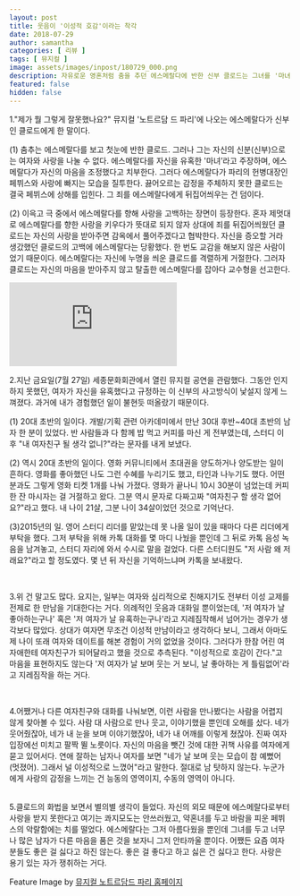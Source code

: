 ```yaml
---
layout: post
title: 웃음이 '이성적 호감'이라는 착각
date: 2018-07-29
author: samantha
categories: [ 리뷰 ]
tags: [ 뮤지컬 ]
image: assets/images/inpost/180729_000.png
description: 자유로운 영혼처럼 춤을 추던 에스메랄다에 반한 신부 클로드는 그녀를 '마녀'로 치부한다. 감히 자신을 유혹했다고 규정했기 때문이다. 실제로 이처럼 멋대로 상대 몸짓을 오독하는 경우가 많다. 
featured: false
hidden: false
---
```


1."제가 뭘 그렇게 잘못했나요?" 뮤지컬 '노트르담 드 파리'에 나오는 에스메랄다가 신부인 클로드에게 한 말이다.

(1) 춤추는 에스메랄다를 보고 첫눈에 반한 클로드. 그러나 그는 자신의 신분(신부)으로는 여자와 사랑을 나눌 수 없다. 에스메랄다를 자신을 유혹한 '마녀’라고 주장하며, 에스메랄다가 자신의 마음을 조정했다고 치부한다. 그러다 에스메랄다가 파리의 헌병대장인 페뷔스와 사랑에 빠지는 모습을 질투한다. 끓어오르는 감정을 주체하지 못한 클로드는 결국 페뷔스에 상해를 입힌다. 그 죄를 에스메랄다에게 뒤집어씌우는 건 덤이다.

(2) 이윽고 극 중에서 에스메랄다를 향해 사랑을 고백하는 장면이 등장한다. 혼자 제멋대로 에스메랄다를 향한 사랑을 키우다가 뜻대로 되지 않자 상대에 죄를 뒤집어씌웠던 클로드는 자신의 사랑을 받아주면 감옥에서 풀어주겠다고 협박한다. 자신을 증오할 거라 생갔했던 클로드의 고백에 에스메랄다는 당황했다. 한 번도 교감을 해보지 않은 사람이었기 때문이다. 에스메랄다는 자신에 누명을 씌운 클로드를 격렬하게 거절한다. 그러자 클로드는 자신의 마음을 받아주지 않고 탈출한 에스메랄다를 잡아다 교수형을 선고한다.

<iframe class="youtube" src="https://www.youtube.com/embed/740kzCGWTFQ?start=1234" frameborder="0"></iframe>

<br/>

2.지난 금요일(7월 27일) 세종문화회관에서 열린 뮤지컬 공연을 관람했다. 그동안 인지하지 못했던, 여자가 자신을 유혹했다고 규정하는 이 신부의 사고방식이 낯설지 않게 느껴졌다. 과거에 내가 경험했던 일이 불현듯 떠올랐기 때문이다.

(1) 20대 초반의 일이다. 개발/기획 관련 아카데미에서 만난 30대 후반~40대 초반의 남자 한 분이 있었다. 반 사람들과 다 함께 밥 먹고 커피를 마신 게 전부였는데, 스터디 이후 "내 여자친구 될 생각 없니?"라는 문자를 내게 보냈다. 

(2) 역시 20대 초반의 일이다. 영화 커뮤니티에서 초대권을 양도하거나 양도받는 일이 흔하다. 영화를 좋아했던 나도 그런 수혜를 누리기도 했고, 타인과 나누기도 했다. 어떤 분과도 그렇게 영화 티켓 1개를 나눠 가졌다. 영화가 끝나니 10시 30분이 넘었는데 커피 한 잔 마시자는 걸 거절하고 왔다. 그분 역시 문자로 다짜고짜 "여자친구 할 생각 없어요?"라고 했다. 내 나이 21살, 그분 나이 34살이었던 것으로 기억난다.

(3)2015년의 일. 영어 스터디 리더를 맡았는데 못 나올 일이 있을 때마다 다른 리더에게 부탁을 했다. 그저 부탁을 위해 카톡 대화를 몇 마디 나눴을 뿐인데 그 뒤로 카톡 음성 녹음을 남겨놓고, 스터디 자리에 와서 수시로 말을 걸었다. 다른 스터디원도 "저 사람 왜 저래요?"라고 할 정도였다. 몇 년 뒤 자신을 기억하느냐며 카톡을 보내왔다. 

<br/>

3.위 건 말고도 많다. 요지는, 일부는 여자와 심리적으로 친해지기도 전부터 이성 교제를 전제로 한 만남을 기대한다는 거다. 의례적인 웃음과 대화일 뿐이었는데, '저 여자가 날 좋아하는구나' 혹은 '저 여자가 날 유혹하는구나'라고 지레짐작해서 넘어가는 경우가 생각보다 많았다. 상대가 여자면 무조건 이성적 만남이라고 생각하다 보니, 그래서 아마도 제 나이 또래 여자와 데이트를 해본 경험이 거의 없었을 것이다. 그러다가 한참 어린 여자애한테 여자친구가 되어달라고 했을 것으로 추측된다. "이성적으로 호감이 간다."고 마음을 표현하지도 않는다 '저 여자가 날 보며 웃는 거 보니, 날 좋아하는 게 틀림없어'라고 지레짐작을 하는 거다. 

<br/>

4.어쨌거나 다른 여자친구와 대화를 나눠보면, 이런 사람을 만나봤다는 사람을 어렵지 않게 찾아볼 수 있다. 사람 대 사람으로 만나 웃고, 이야기했을 뿐인데 오해를 샀다. 네가 웃어줬잖아, 네가 내 눈을 보며 이야기했잖아, 네가 내 어깨를 이렇게 쳤잖아. 진짜 여자 입장에선 미치고 팔짝 뛸 노릇이다. 자신의 마음을 뺏긴 것에 대한 귀책 사유를 여자에게 묻고 있어서다. 연애 잘하는 남자나 여자를 보면 "네가 날 보며 웃는 모습이 참 예뻤어(멋졌어). 그래서 널 이성적으로 느꼈어"라고 말한다. 절대로 남 탓하지 않는다. 누군가에게 사랑의 감정을 느끼는 건 능동의 영역이지, 수동의 영역이 아니다.

<br/>
5.클로드의 화법을 보면서 별의별 생각이 들었다. 자신의 외모 때문에 에스메랄다로부터 사랑을 받지 못한다고 여기는 콰지모도는 안쓰러웠고, 약혼녀를 두고 바람을 피운 페뷔스의 악랄함에는 치를 떨었다. 에스메랄다는 그저 아름다웠을 뿐인데 그녀를 두고 너무나 많은 남자가 다른 마음을 품은 것을 보자니 그저 안타까울 뿐이다. 어쨌든 요즘 여자분들도 좋은 걸 싫다고 하진 않는다. 좋은 걸 좋다고 하고 싫은 건 싫다고 한다. 사랑은 용기 있는 자가 쟁취하는 거다.

<br/>

Feature Image by [뮤지컬 노트르담드 파리 홈페이지](http://notredamedeparis.mastent.co.kr/media1.html#/RMG?rmg_playlist=1&rmg_item=18)

<br/>
